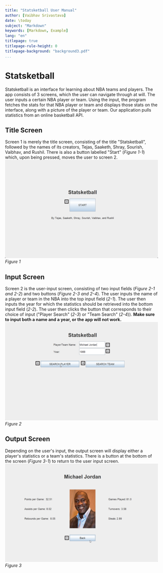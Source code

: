 ```yaml
---
title: "Statsketball User Manual"
author: [Vaibhav Srivastava]
date: \today
subject: "Markdown"
keywords: [Markdown, Example]
lang: "en"
titlepage: true
titlepage-rule-height: 0
titlepage-background: "background3.pdf"
...
```


<!--- use `pandoc example.md -o example.pdf --from markdown --template eisvogel --listings` to export --->

# Statsketball

Statsketball is an interface for learning about NBA teams and players. The app consists of 3 screens, which the user can navigate through at will. The user inputs a certain NBA player or team. Using the input, the program fetches the stats for that NBA player or team and displays those stats on the interface, along with a picture of the player or team. Our application pulls statistics from an online basketball API.

## Title Screen

Screen 1 is merely the title screen, consisting of the title "Statsketball", followed by the names of its creators, Tejas, Saaketh, Shray, Sourish, Vaibhav, and Rushil.
There is also a button labelled "Start" (_Figure 1-1_) which, upon being pressed, moves the user to screen 2.
![Figure 1](sc1Labeled.png)
_Figure 1_

## Input Screen

Screen 2 is the user-input screen, consisting of two input fields (_Figure 2-1 and 2-2_) and two buttons (_Figure 2-3 and 2-4_). The user inputs the name of a player or team in the NBA into the top input field (_2-1_). The user then inputs the year for which the statistics should be retrieved into the bottom input field (_2-2_). The user then clicks the button that corresponds to their choice of input ("Player Search" (_2-3_) or "Team Search" (_2-4_)). **Make sure to input both a name and a year, or the app will not work.**
![Figure 2](sc2Labeled.png)
_Figure 2_

## Output Screen

Depending on the user's input, the output screen will display either a player's statistics or a team's statistics. There is a button at the bottom of the screen (_Figure 3-1_) to return to the user input screen.
![Figure 3](sc3Labeled.png)
_Figure 3_
